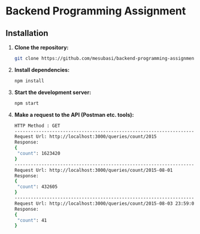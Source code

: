 # Backend Programming Assignment

## Installation

1. **Clone the repository:**

   ```sh
   git clone https://github.com/mesubasi/backend-programming-assignment.git .
   ```

2. **Install dependencies:**

   ```sh
   npm install
   ```

3. **Start the development server:**

   ```sh
   npm start
   ```

4. **Make a request to the API (Postman etc. tools):**

   ```sh
   HTTP Method : GET
   ----------------------------------------------------------------------
   Request Url: http://localhost:3000/queries/count/2015
   Response:
   {
    "count": 1623420
   }
   ----------------------------------------------------------------------
   Request Url: http://localhost:3000/queries/count/2015-08-01
   Response:
   {
    "count": 432605
   }
   ----------------------------------------------------------------------
   Request Url: http://localhost:3000/queries/count/2015-08-03 23:59:06
   Response:
   {
    "count": 41
   }
   ```
